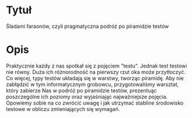 # Tytuł

Śladami faraonów, czyli pragmatyczna podróż po piramidzie testów

# Opis

Praktycznie każdy z nas spotkał się z pojęciem "testu". Jednak test testowi nie równy. Duża ich różnorodność na pierwszy rzut oka może przytłoczyć. Co więcej, typy testów układają się w warstwy, tworząc piramidę. Aby nie zabłądzić w tym informatycznym grobowcu, przygotowaliśmy warsztat, który zabierze Nas w podróż po piramidzie testów, prezentuąc poszczególne ich poziomy oraz wyjaśniając najważniejsze pojęcia. Opowiemy sobie na co zwrócić uwagę i jak utrzymać stabline środowisko testowe w obliczu zmieniających się wymagań.
